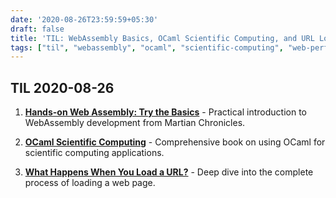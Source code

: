 ```yaml
---
date: '2020-08-26T23:59:59+05:30'
draft: false
title: 'TIL: WebAssembly Basics, OCaml Scientific Computing, and URL Loading'
tags: ["til", "webassembly", "ocaml", "scientific-computing", "web-performance", "networking"]
---
```


## TIL 2020-08-26

1. **[Hands-on Web Assembly: Try the Basics](https://evilmartians.com/chronicles/hands-on-webassembly-try-the-basics)** - Practical introduction to WebAssembly development from Martian Chronicles.

2. **[OCaml Scientific Computing](https://ocaml.xyz/book/)** - Comprehensive book on using OCaml for scientific computing applications.

3. **[What Happens When You Load a URL?](https://danluu.com/navigate-url/)** - Deep dive into the complete process of loading a web page.